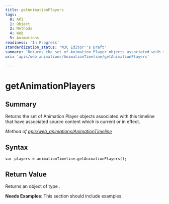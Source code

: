 ```yaml
---
title: getAnimationPlayers
tags:
  0: API
  1: Object
  2: Methods
  4: Web
  5: Animations
readiness: 'In Progress'
standardization_status: 'W3C Editor''s Draft'
summary: 'Returns the set of Animation Player objects associated with this timeline that have associated source content which is current or in effect.'
uri: 'apis/web animations/AnimationTimeline/getAnimationPlayers'

---
```

# getAnimationPlayers

## Summary

Returns the set of Animation Player objects associated with this timeline that have associated source content which is current or in effect.

*Method of [apis/web\_animations/AnimationTimeline](/apis/web_animations/AnimationTimeline)*

## Syntax

``` {.js}
var players = animationTimeline.getAnimationPlayers();
```

## Return Value

Returns an object of type .

**Needs Examples**: This section should include examples.

